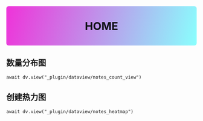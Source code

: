 <div style="padding: 1.2em 1em; font-size: 1.8rem; text-align: center; border-radius: 6px; font-weight: 700; background: linear-gradient(105deg, #EF32D9, #89FFFD); color: #111116;">
HOME
</div>


## 数量分布图
```dataviewjs
await dv.view("_plugin/dataview/notes_count_view")
```


## 创建热力图

```dataviewjs
await dv.view("_plugin/dataview/notes_heatmap")
```

